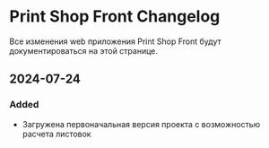 # Print Shop Front Changelog

Все изменения web приложения Print Shop Front будут документироваться на этой странице.

## 2024-07-24

### Added

-   Загружена первоначальная версия проекта с возможностью расчета листовок
